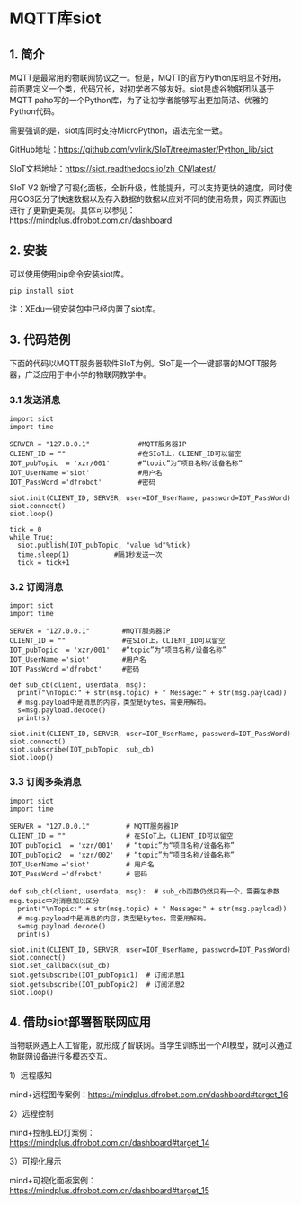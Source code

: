 # MQTT库siot

## 1. 简介

MQTT是最常用的物联网协议之一。但是，MQTT的官方Python库明显不好用，前面要定义一个类，代码冗长，对初学者不够友好。siot是虚谷物联团队基于MQTT paho写的一个Python库，为了让初学者能够写出更加简洁、优雅的Python代码。 

需要强调的是，siot库同时支持MicroPython，语法完全一致。 

GitHub地址：https://github.com/vvlink/SIoT/tree/master/Python_lib/siot

SIoT文档地址：https://siot.readthedocs.io/zh_CN/latest/

SIoT V2 新增了可视化面板，全新升级，性能提升，可以支持更快的速度，同时使用QOS区分了快速数据以及存入数据的数据以应对不同的使用场景，网页界面也进行了更新更美观。具体可以参见：https://mindplus.dfrobot.com.cn/dashboard
## 2. 安装

可以使用使用pip命令安装siot库。

```
pip install siot
```

注：XEdu一键安装包中已经内置了siot库。

## 3. 代码范例

下面的代码以MQTT服务器软件SIoT为例。SIoT是一个一键部署的MQTT服务器，广泛应用于中小学的物联网教学中。

### 3.1 发送消息



```plain
import siot
import time

SERVER = "127.0.0.1"            #MQTT服务器IP
CLIENT_ID = ""                  #在SIoT上，CLIENT_ID可以留空
IOT_pubTopic  = 'xzr/001'       #“topic”为“项目名称/设备名称”
IOT_UserName ='siot'            #用户名
IOT_PassWord ='dfrobot'         #密码

siot.init(CLIENT_ID, SERVER, user=IOT_UserName, password=IOT_PassWord)
siot.connect()
siot.loop()

tick = 0
while True:
  siot.publish(IOT_pubTopic, "value %d"%tick)
  time.sleep(1)           #隔1秒发送一次
  tick = tick+1
```



### 3.2 订阅消息



```plain
import siot
import time

SERVER = "127.0.0.1"        #MQTT服务器IP
CLIENT_ID = ""              #在SIoT上，CLIENT_ID可以留空
IOT_pubTopic  = 'xzr/001'   #“topic”为“项目名称/设备名称”
IOT_UserName ='siot'        #用户名
IOT_PassWord ='dfrobot'     #密码

def sub_cb(client, userdata, msg):
  print("\nTopic:" + str(msg.topic) + " Message:" + str(msg.payload))
  # msg.payload中是消息的内容，类型是bytes，需要用解码。
  s=msg.payload.decode()
  print(s)

siot.init(CLIENT_ID, SERVER, user=IOT_UserName, password=IOT_PassWord)
siot.connect()
siot.subscribe(IOT_pubTopic, sub_cb)
siot.loop()
```



### 3.3 订阅多条消息



```plain
import siot
import time

SERVER = "127.0.0.1"         # MQTT服务器IP
CLIENT_ID = ""               # 在SIoT上，CLIENT_ID可以留空
IOT_pubTopic1  = 'xzr/001'   # “topic”为“项目名称/设备名称”
IOT_pubTopic2  = 'xzr/002'   # “topic”为“项目名称/设备名称”
IOT_UserName ='siot'         # 用户名
IOT_PassWord ='dfrobot'      # 密码

def sub_cb(client, userdata, msg):  # sub_cb函数仍然只有一个，需要在参数msg.topic中对消息加以区分
  print("\nTopic:" + str(msg.topic) + " Message:" + str(msg.payload))
  # msg.payload中是消息的内容，类型是bytes，需要用解码。
  s=msg.payload.decode()
  print(s)

siot.init(CLIENT_ID, SERVER, user=IOT_UserName, password=IOT_PassWord)
siot.connect()
siot.set_callback(sub_cb)         
siot.getsubscribe(IOT_pubTopic1)  # 订阅消息1
siot.getsubscribe(IOT_pubTopic2)  # 订阅消息2
siot.loop()
```



## 4. 借助siot部署智联网应用

当物联网遇上人工智能，就形成了智联网。当学生训练出一个AI模型，就可以通过物联网设备进行多模态交互。

1）远程感知

mind+远程图传案例：https://mindplus.dfrobot.com.cn/dashboard#target_16


2）远程控制

mind+控制LED灯案例：https://mindplus.dfrobot.com.cn/dashboard#target_14

3）可视化展示

mind+可视化面板案例：https://mindplus.dfrobot.com.cn/dashboard#target_15